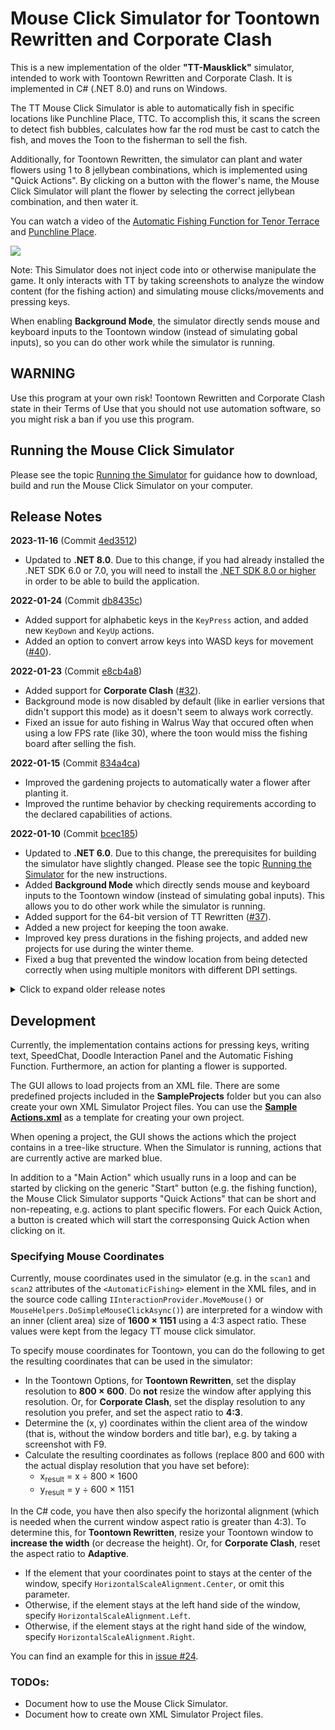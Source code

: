 ﻿# Mouse Click Simulator for Toontown Rewritten and Corporate Clash

This is a new implementation of the older **"TT-Mausklick"** simulator, intended to work with Toontown Rewritten and Corporate Clash.
It is implemented in C# (.NET 8.0) and runs on Windows.

The TT Mouse Click Simulator is able to automatically fish in specific locations like Punchline Place, TTC. To accomplish this, it scans the
screen to detect fish bubbles, calculates how far the rod must be cast to catch the fish, and moves the Toon to the fisherman to sell the fish.

Additionally, for Toontown Rewritten, the simulator can plant and water flowers using 1 to 8 jellybean combinations, which is implemented using "Quick Actions".
By clicking on a button with the flower's name, the Mouse Click Simulator will plant the flower by selecting the correct jellybean combination, and then water it.

You can watch a video of the <a href="https://www.youtube.com/watch?v=uq7VaJkO6-k" target="_blank">Automatic Fishing Function for Tenor Terrace</a>
and <a href="https://www.youtube.com/watch?v=dS-gBcvsjz4" target="_blank">Punchline Place</a>.

![](https://user-images.githubusercontent.com/13289184/150864161-64f25257-9175-48a5-b713-2634dbf2aaaa.png)

Note: This Simulator does not inject code into or otherwise manipulate the game. It only interacts with TT by taking screenshots to analyze the window content
(for the fishing action) and simulating mouse clicks/movements and pressing keys.

When enabling **Background Mode**, the simulator directly sends mouse and keyboard inputs to the Toontown window (instead of simulating gobal inputs),
so you can do other work while the simulator is running.

## WARNING

Use this program at your own risk!
Toontown Rewritten and Corporate Clash state in their Terms of Use that you should not use automation software, so you might risk a ban if you use this program.

## Running the Mouse Click Simulator

Please see the topic [Running the Simulator](https://github.com/kpreisser/MouseClickSimulator/wiki/Running-the-Simulator) for guidance how to download,
build and run the Mouse Click Simulator on your computer.

## Release Notes

**2023-11-16** (Commit [4ed3512](https://github.com/kpreisser/MouseClickSimulator/commit/4ed3512e139c233175371765f594d192a25f8c04))
- Updated to **.NET 8.0**.
  Due to this change, if you had already installed the .NET SDK 6.0 or 7.0, you will need to install the
  [.NET SDK 8.0 or higher](https://dotnet.microsoft.com/download) in order to be able to build the application.

**2022-01-24** (Commit [db8435c](https://github.com/kpreisser/MouseClickSimulator/commit/db8435c5d0c7309c3e09b214b0a587b3e12d32c2))

- Added support for alphabetic keys in the `KeyPress` action, and added new `KeyDown` and `KeyUp` actions.
- Added an option to convert arrow keys into WASD keys for movement ([#40](https://github.com/kpreisser/MouseClickSimulator/issues/40)).

**2022-01-23** (Commit [e8cb4a8](https://github.com/kpreisser/MouseClickSimulator/commit/e8cb4a8e083d31bfd81d9c88405d5177007b5183))

- Added support for **Corporate Clash** ([#32](https://github.com/kpreisser/MouseClickSimulator/issues/32)).
- Background mode is now disabled by default (like in earlier versions that didn't support this mode) as it doesn't seem to always work 
  correctly.
- Fixed an issue for auto fishing in Walrus Way that occured often when using a low FPS rate (like 30), where the toon would miss the 
  fishing board after selling the fish.

**2022-01-15** (Commit [834a4ca](https://github.com/kpreisser/MouseClickSimulator/commit/834a4ca019d7f393c7bf124433c391e7f1d63ebd))

- Improved the gardening projects to automatically water a flower after planting it.
- Improved the runtime behavior by checking requirements according to the declared capabilities of actions.

**2022-01-10** (Commit [bcec185](https://github.com/kpreisser/MouseClickSimulator/commit/bcec1855a60b4a2919545046691c655c31b0cc8c))

- Updated to **.NET 6.0**.
  Due to this change, the prerequisites for building the simulator have slightly changed. Please see the topic 
  [Running the Simulator](https://github.com/kpreisser/MouseClickSimulator/wiki/Running-the-Simulator) for the new instructions.
- Added **Background Mode** which directly sends mouse and keyboard inputs to the Toontown window (instead of simulating gobal inputs).
  This allows you to do other work while the simulator is running.
- Added support for the 64-bit version of TT Rewritten ([#37](https://github.com/kpreisser/MouseClickSimulator/issues/37)).
- Added a new project for keeping the toon awake.
- Improved key press durations in the fishing projects, and added new projects for use during the winter theme.
- Fixed a bug that prevented the window location from being detected correctly when using multiple monitors with different DPI settings.

<details>
  <summary>Click to expand older release notes</summary>

**2018-08-12** (Commit [67c4a87](https://github.com/kpreisser/MouseClickSimulator/commit/67c4a87c1db7fd906f3dfc88aa6cc26c51dc6d4f))

- The simulator now detects when multiple TT Rewritten windows are open, and allows to select the one that should be used
  ([#27](https://github.com/kpreisser/MouseClickSimulator/issues/27)).

</details>

## Development

Currently, the implementation contains actions for pressing keys, writing text, SpeedChat, Doodle Interaction Panel and the Automatic Fishing
Function. Furthermore, an action for planting a flower is supported.

The GUI allows to load projects from an XML file. There are some predefined projects included in the **SampleProjects** folder but you can also
create your own XML Simulator Project files. You can use the 
[**Sample Actions.xml**](https://github.com/kpreisser/MouseClickSimulator/blob/main/TTMouseclickSimulator/SampleProjects/ToontownRewritten/Sample%20Actions.xml) as a
template for creating your own project.

When opening a project, the GUI shows the actions which the project contains in a tree-like structure. When the Simulator is running, actions that are 
currently active are marked blue.

In addition to a "Main Action" which usually runs in a loop and can be started by clicking on the generic "Start" button (e.g. the fishing function),
the Mouse Click Simulator supports "Quick Actions" that can be short and non-repeating, e.g. actions to plant specific flowers. For each Quick Action,
a button is created which will start the corresponsing Quick Action when clicking on it.

### Specifying Mouse Coordinates

Currently, mouse coordinates used in the simulator (e.g. in the `scan1` and `scan2` attributes of the `<AutomaticFishing>` element
in the XML files, and in the source code calling `IInteractionProvider.MoveMouse()` or `MouseHelpers.DoSimpleMouseClickAsync()`) are
interpreted for a window with an inner (client area) size of **1600 × 1151** using a 4:3 aspect ratio. These values were kept from the
legacy TT mouse click simulator.

To specify mouse coordinates for Toontown, you can do the following to get the resulting coordinates that can be used in the simulator:
- In the Toontown Options, for **Toontown Rewritten**, set the display resolution to **800 × 600**. Do **not** resize the window after applying this resolution.
  Or, for **Corporate Clash**, set the display resolution to any resolution you prefer, and set the aspect ratio to **4:3**.
- Determine the (x, y) coordinates within the client area of the window (that is, without the window borders and title bar), e.g. by
  taking a screenshot with F9.
- Calculate the resulting coordinates as follows (replace 800 and 600 with the actual display resolution that you have set before):
  - x<sub>result</sub> = x ÷ 800 × 1600
  - y<sub>result</sub> = y ÷ 600 × 1151

In the C# code, you have then also specify the horizontal alignment (which is needed when the current window aspect ratio is greater than 4:3).
To determine this, for **Toontown Rewritten**, resize your Toontown window to **increase the width** (or decrease the height).
Or, for **Corporate Clash**, reset the aspect ratio to **Adaptive**.
- If the element that your coordinates point to stays at the center of the window, specify `HorizontalScaleAlignment.Center`, or omit this parameter.
- Otherwise, if the element stays at the left hand side of the window, specify `HorizontalScaleAlignment.Left`.
- Otherwise, if the element stays at the right hand side of the window, specify `HorizontalScaleAlignment.Right`.

You can find an example for this in [issue #24](https://github.com/kpreisser/MouseClickSimulator/issues/24#issuecomment-306059882).

### TODOs:
- Document how to use the Mouse Click Simulator.
- Document how to create own XML Simulator Project files.
